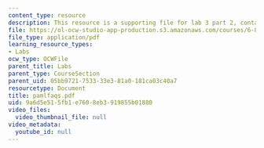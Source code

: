 ```yaml
---
content_type: resource
description: This resource is a supporting file for lab 3 part 2, contains PAML faqs.
file: https://ol-ocw-studio-app-production.s3.amazonaws.com/courses/6-877j-computational-evolutionary-biology-fall-2005/9a6d5e515fb1e7608eb3919855b01880_pamlfaqs.pdf
file_type: application/pdf
learning_resource_types:
- Labs
ocw_type: OCWFile
parent_title: Labs
parent_type: CourseSection
parent_uid: 05bb9721-7533-33e3-81a0-181ca03c40a7
resourcetype: Document
title: pamlfaqs.pdf
uid: 9a6d5e51-5fb1-e760-8eb3-919855b01880
video_files:
  video_thumbnail_file: null
video_metadata:
  youtube_id: null
---
```


